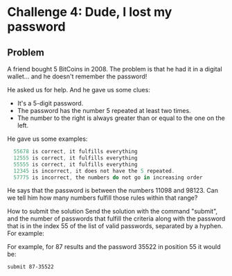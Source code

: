 # Challenge 4: Dude, I lost my password

## Problem

A friend bought 5 BitCoins in 2008. The problem is that he had it in a digital wallet... and he doesn't remember the password!

He asked us for help. And he gave us some clues:

- It's a 5-digit password.
- The password has the number 5 repeated at least two times.
- The number to the right is always greater than or equal to the one on the left.

He gave us some examples:

```js
  55678 is correct, it fulfills everything
  12555 is correct, it fulfills everything
  55555 is correct, it fulfills everything
  12345 is incorrect, it does not have the 5 repeated.
  57775 is incorrect, the numbers do not go in increasing order
```

He says that the password is between the numbers 11098 and 98123. Can we tell him how many numbers fulfill those rules within that range?

How to submit the solution
Send the solution with the command "submit", and the number of passwords that fulfill the criteria along with the password that is in the index 55 of the list of valid passwords, separated by a hyphen. For example:

For example, for 87 results and the password 35522 in position 55 it would be:

```bash
submit 87-35522
```
